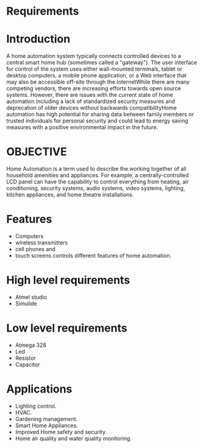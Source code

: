 # Requirements
# Introduction
A home automation system typically connects controlled devices to a central smart home hub (sometimes called a "gateway"). The user interface for control of the system uses either wall-mounted terminals, tablet or desktop computers, a mobile phone application, or a Web interface that may also be accessible off-site through the InternetWhile there are many competing vendors, there are increasing efforts towards open source systems. However, there are issues with the current state of home automation including a lack of standardized security measures and deprecation of older devices without backwards compatibilityHome automation has high potential for sharing data between family members or trusted individuals for personal security and could lead to energy saving measures with a positive environmental impact in the future.
# OBJECTIVE
Home Automation is a term used to describe the working together of all household amenities and appliances. For example, a centrally-controlled LCD panel can have the capability to control everything from heating, air conditioning, security systems, audio systems, video systems, lighting, kitchen appliances, and home theatre installations. 
# Features
* Computers 
* wireless transmitters 
* cell phones and 
* touch screens controls different features of home automation.
# High level requirements
* Atmel studio
* Simulide
# Low level requirements
* Atmega 328
* Led
* Resistor
* Capacitor
# Applications
* Lighting control.
* HVAC.
* Gardening management.
* Smart Home Appliances.
* Improved Home safety and security.
* Home air quality and water quality monitoring.



